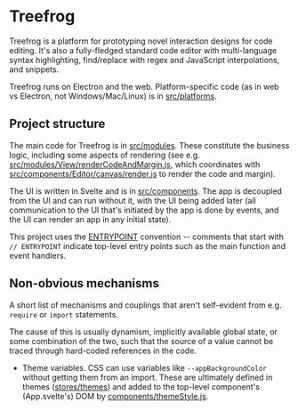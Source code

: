 Treefrog
===

Treefrog is a platform for prototyping novel interaction designs for code editing. It's also a fully-fledged standard code editor with multi-language syntax highlighting, find/replace with regex and JavaScript interpolations, and snippets.

Treefrog runs on Electron and the web. Platform-specific code (as in web vs Electron, not Windows/Mac/Linux) is in [src/platforms](./src/platforms).

Project structure
---

The main code for Treefrog is in [src/modules](./src/modules). These constitute the business logic, including some aspects of rendering (see e.g. [src/modules/View/renderCodeAndMargin.js](./src/modules/View/renderCodeAndMargin.js), which coordinates with [src/components/Editor/canvas/render.js](./src/components/Editor/canvas/render.js) to render the code and margin).

The UI is written in Svelte and is in [src/components](./src/components). The app is decoupled from the UI and can run without it, with the UI being added later (all communication to the UI that's initiated by the app is done by events, and the UI can render an app in any initial state).

This project uses the [ENTRYPOINT](https://gist.github.com/gushogg-blake/247b1bf2ed46b035d1c8a2c1e776b607) convention -- comments that start with `// ENTRYPOINT` indicate top-level entry points such as the main function and event handlers.

Non-obvious mechanisms
---

A short list of mechanisms and couplings that aren't self-evident from e.g. `require` or `import` statements.

The cause of this is usually dynamism, implicitly available global state, or some combination of the two, such that the source of a value cannot be traced through hard-coded references in the code.

- Theme variables. CSS can use variables like `--appBackgroundColor` without getting them from an import. These are ultimately defined in themes ([stores/themes](./src/modules/stores/themes)) and added to the top-level component's (App.svelte's) DOM by [components/themeStyle.js](./src/components/themeStyle.js).
